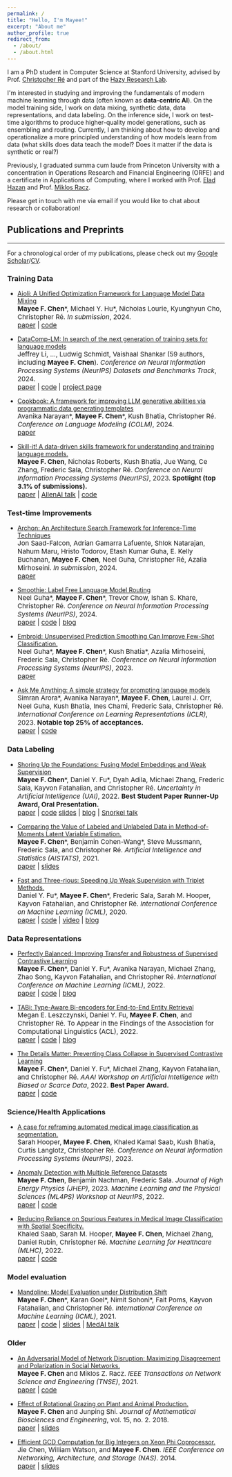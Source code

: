 ```yaml
---
permalink: /
title: "Hello, I'm Mayee!"
excerpt: "About me"
author_profile: true
redirect_from: 
  - /about/
  - /about.html
---
```


I am a PhD student in Computer Science at Stanford University, advised by Prof. [Christopher Ré](https://cs.stanford.edu/~chrismre/) and part of the [Hazy Research Lab](https://hazyresearch.stanford.edu/).

<!--I'm interested in exploring fundamental questions behind tools in modern machine learning and using them to develop new, theoretically grounded methods.-->

<!--I'm interested in using a theoretical lens to improve modern machine learning techniques from the data side of things (what is often referred to as **data-centric AI**). Recently, I've been focusing on problems in data mixing, data labeling, and data representations, especially in the setting where there are multiple input signals or objectives. Moving forward, I am particularly excited about developing a more principled understanding of how models learn from data.-->

I'm interested in studying and improving the fundamentals of modern machine learning through data (often known as **data-centric AI**). On the model training side, I work on data mixing, synthetic data, data representations, and data labeling. On the inference side, I work on test-time algorithms to produce higher-quality model generations, such as ensembling and routing. Currently, I am thinking about how to develop and operationalize a more principled understanding of how models learn from data (what skills does data teach the model? Does it matter if the data is synthetic or real?)


<!--I'm interested in using theoretical tools to understand and improve on modern machine learning techniques.
Recently, I've been focused on **data-centric AI**, working on understanding the role of data through weak supervision and data selection, in particular for foundation models. I'm also interested in the **representation geometry** of neural networks and how to induce desirable geometries.-->


<!--understanding **representation geometry** of deep networks and how to provably induce desirable geometries. I am also work on various things revolving around  **data-centric AI**, where I focus on Weak Supervision and data selection.-->

<!--My current research is in understanding representation geometry and modeling data, explained in more detail below:-->

<!-- **Representation Geometry**: Examining the geometry of last-layer representations provides a way to understand modern deep models beyond traditional supervised generalization results. What makes for good learned representations, and how do we provably induce them? What theoretical frameworks can we develop to better understand geometry in deep learning, and what are their limitations in practice? I have been looking at these questions for contrastive learning recently.-->

<!-- **Data(-centric AI)**: Real data is noisy, biased, and expensive to label. There are also other imperfect sources of signal that are available, ranging from external knowledge bases to pre-trained representations. How can we best model and harness real data and these other signals throughout the machine learning pipeline? I have been looking at these questions through the lens of Weak Supervision and latent variable graphical models.-->


<!--My current interests revolve around how to encode and evaluate sources of supervision and side information throughout the ML pipeline (e.g. weakly/semi/self-supervised) through both information-theoretic and geometric lenses. In particular, my work in graduate school so far has applied this interest to latent variable graphical models, distribution shift, and representations learned via contrastive losses.-->

<!--My current interests revolve around how to evaluate sources of supervision (e.g., weakly, semi-supervised, and self-supervised) throughout the ML pipeline and the role of misspecified inductive biases.-->
<!--More fundamentally, I have been working on developing efficient and robust estimators in latent variable models and understanding their finite-sample generalization error in different applications. 
I also enjoy learning about information theory, optimization, and probability theory.-->

Previously, I graduated summa cum laude from Princeton University with a concentration in Operations Research and Financial Engineering (ORFE) and a certificate in Applications of Computing, where I worked with Prof. [Elad Hazan](https://www.cs.princeton.edu/~ehazan/) and Prof. [Miklos Racz](https://mracz.princeton.edu/).
<!--I worked on my senior thesis on quantum machine learning with Prof. [Elad Hazan](https://www.cs.princeton.edu/~ehazan/) and completed junior independent work on modeling misinformation in social networks  with Prof. [Miklos Racz](https://mracz.princeton.edu/).-->
<!--My senior thesis, which was awarded the Ahmet S. Çakmak Prize, was on quantum computing with Professor Elad Hazan.
I also worked with Prof. Miklos Racz on understanding the spread of misinformation in social networks.
I took a broad range of courses in computer science, statistics and financial mathematics and completed internships in software engineering and quantitative finance.-->



Please get in touch with me via email if you would like to chat about research or collaboration!


## Publications and Preprints
------

For a chronological order of my publications, please check out my [Google Scholar](https://scholar.google.com/citations?hl=en&user=dhgytncAAAAJ&view_op=list_works&sortby=pubdate)/[CV](https://mayeechen.github.io/files/MayeeChen_CV.pdf). 

### Training Data

- [Aioli: A Unified Optimization Framework for Language Model Data Mixing](https://arxiv.org/abs/2411.05735)<br>
  <span style="font-size:4mm;">**Mayee F. Chen**\*, Michael Y. Hu\*, Nicholas Lourie, Kyunghyun Cho, Christopher Ré. *In submission*, 2024.</span><br>
<span style="font-size:4mm;">[paper](https://arxiv.org/pdf/2411.05735) | [code](https://github.com/HazyResearch/aioli) </span>

- [DataComp-LM: In search of the next generation of training sets for language models](https://arxiv.org/abs/2406.11794)<br>
  <span style="font-size:4mm;">Jeffrey Li, ..., Ludwig Schmidt, Vaishaal Shankar (59 authors, including **Mayee F. Chen**). *Conference on Neural Information Processing Systems (NeurIPS) Datasets and Benchmarks Track*, 2024.</span><br>
<span style="font-size:4mm;">[paper](https://arxiv.org/pdf/2406.11794.pdf) | [code](https://github.com/mlfoundations/dclm) | [project page](https://www.datacomp.ai/dclm/)</span>

- [Cookbook: A framework for improving LLM generative abilities via programmatic data generating templates](https://arxiv.org/abs/2410.05224)<br>
  <span style="font-size:4mm;">Avanika Narayan\*, **Mayee F. Chen**\*, Kush Bhatia, Christopher Ré. *Conference on Language Modeling (COLM)*, 2024.</span><br>
  <span style="font-size:4mm;">[paper](https://arxiv.org/pdf/2410.05224.pdf) </span>
  
- [Skill-it! A data-driven skills framework for understanding and training language models.](https://arxiv.org/abs/2307.14430)<br>
  <span style="font-size:4mm;">**Mayee F. Chen**, Nicholas Roberts, Kush Bhatia, Jue Wang, Ce Zhang, Frederic Sala, Christopher Ré. *Conference on Neural Information Processing Systems (NeurIPS)*, 2023. **Spotlight (top 3.1% of submissions).**</span><br>
  <span style="font-size:4mm;">[paper](https://arxiv.org/pdf/2307.14430.pdf) | [AllenAI talk](https://mayeechen.github.io/files/allenai_talk.pdf) | [code](https://github.com/HazyResearch/skill-it) </span>

### Test-time Improvements


- [Archon: An Architecture Search Framework for Inference-Time Techniques](https://arxiv.org/abs/2409.15254)<br>
  <span style="font-size:4mm;">Jon Saad-Falcon, Adrian Gamarra Lafuente, Shlok Natarajan, Nahum Maru, Hristo Todorov, Etash Kumar Guha, E. Kelly Buchanan, **Mayee F. Chen**, Neel Guha, Christopher Ré, Azalia Mirhoseini. *In submission*, 2024.</span><br>
 <span style="font-size:4mm;">[paper](https://arxiv.org/pdf/2409.15254)</span>

- [Smoothie: Label Free Language Model Routing](https://arxiv.org/abs/2412.04692)<br>
  <span style="font-size:4mm;">Neel Guha\*, **Mayee F. Chen**\*, Trevor Chow, Ishan S. Khare, Christopher Ré. *Conference on Neural Information Processing Systems (NeurIPS)*, 2024.</span><br>
  <span style="font-size:4mm;">[paper](https://arxiv.org/pdf/2412.04692) | [code](https://github.com/HazyResearch/smoothie) | [blog](https://hazyresearch.stanford.edu/blog/2024-12-10-smoothie)</span>

- [Embroid: Unsupervised Prediction Smoothing Can Improve Few-Shot Classification.](https://arxiv.org/abs/2307.11031)<br>
  <span style="font-size:4mm;">Neel Guha\*, **Mayee F. Chen**\*, Kush Bhatia\*, Azalia Mirhoseini, Frederic Sala, Christopher Ré. *Conference on Neural Information Processing Systems (NeurIPS)*, 2023. </span><br>
  <span style="font-size:4mm;">[paper](https://arxiv.org/pdf/2307.11031.pdf)</span>

- [Ask Me Anything: A simple strategy for prompting language models](https://arxiv.org/abs/2210.02441) <br>
  <span style="font-size:4mm;">Simran Arora\*, Avanika Narayan\*, **Mayee F. Chen**, Laurel J. Orr, Neel Guha, Kush Bhatia, Ines Chami, Frederic Sala, Christopher Ré. *International Conference on Learning Representations (ICLR)*, 2023. **Notable top 25% of acceptances.** </span><br>
  <span style="font-size:4mm;">[paper](https://arxiv.org/pdf/2210.02441.pdf) | [code](https://github.com/HazyResearch/ama_prompting)</span>



### Data Labeling

- [Shoring Up the Foundations: Fusing Model Embeddings and Weak Supervision](https://arxiv.org/abs/2203.13270) <br>
  <span style="font-size:4mm;">**Mayee F. Chen**\*, Daniel Y. Fu\*, Dyah Adila, Michael Zhang, Frederic Sala, Kayvon Fatahalian, and Christopher Ré. *Uncertainty in Artificial Intelligence (UAI)*, 2022. **Best Student Paper Runner-Up Award, Oral Presentation.** </span> <br>
  <span style="font-size:4mm;"> [paper](https://arxiv.org/pdf/2203.13270.pdf) | [code](https://github.com/HazyResearch/liger) [slides](https://mayeechen.github.io/files/LigerUAITalk.pdf) | [blog](https://snorkel.ai/liger-fusing-foundation-model-embeddings-weak-supervision/) | [Snorkel talk](https://www.youtube.com/watch?v=rTpwOYXUuCk) </span>

- [Comparing the Value of Labeled and Unlabeled Data in Method-of-Moments Latent Variable Estimation.](https://arxiv.org/abs/2103.02761) <br>
  <span style="font-size:4mm;">**Mayee F. Chen**\*, Benjamin Cohen-Wang\*, Steve Mussmann, Frederic Sala, and Christopher Ré. *Artificial Intelligence and Statistics (AISTATS)*, 2021.</span> <br>
  <span style="font-size:4mm;"> [paper](https://arxiv.org/pdf/2103.02761.pdf) | [slides](https://mayeechen.github.io/files/AISTATS2021talk.pdf) </span>

- [Fast and Three-rious: Speeding Up Weak Supervision with Triplet Methods.](https://arxiv.org/abs/2002.11955) <br>
  <span style="font-size:4mm;">Daniel Y. Fu\*, **Mayee F. Chen**\*, Frederic Sala, Sarah M. Hooper, Kayvon Fatahalian, and Christopher Ré. *International Conference on Machine Learning (ICML)*, 2020.</span> <br>
  <span style="font-size:4mm;"> [paper](https://arxiv.org/pdf/2002.11955.pdf) | [code](https://github.com/HazyResearch/flyingsquid) | [video](https://www.youtube.com/watch?v=pHadwUKCoNE) | [blog](https://hazyresearch.stanford.edu/flyingsquid) </span>


### Data Representations


- [Perfectly Balanced: Improving Transfer and Robustness of Supervised Contrastive Learning](https://arxiv.org/abs/2204.07596) <br>
  <span style="font-size:4mm;">**Mayee F. Chen**\*, Daniel Y. Fu\*, Avanika Narayan, Michael Zhang, Zhao Song, Kayvon Fatahalian, and Christopher Ré. *International Conference on Machine Learning (ICML)*, 2022. </span> <br>
  <span style="font-size:4mm;"> [paper](https://arxiv.org/pdf/2204.07596.pdf) | [code](https://github.com/HazyResearch/thanos-code) | [blog](https://hazyresearch.stanford.edu/blog/2022-04-19-contrastive-2) </span>


- [TABi: Type-Aware Bi-encoders for End-to-End Entity Retrieval](https://arxiv.org/abs/2204.08173) <br>
  <span style="font-size:4mm;">Megan E. Leszczynski, Daniel Y. Fu, **Mayee F. Chen**, and Christopher Ré. To Appear in the Findings of the Association for Computational Linguistics (ACL), 2022.</span> <br>
  <span style="font-size:4mm;"> [paper](https://arxiv.org/pdf/2204.08173.pdf) | [code](https://github.com/HazyResearch/tabi) | [blog](https://hazyresearch.stanford.edu/blog/2022-04-19-contrastive-3) </span>
  

- [The Details Matter: Preventing Class Collapse in Supervised Contrastive Learning](https://www.mdpi.com/2813-0324/3/1/4) <br>
  <span style="font-size:4mm;">**Mayee F. Chen**\*, Daniel Y. Fu\*, Michael Zhang, Kayvon Fatahalian, and Christopher Ré. *AAAI Workshop on Artificial Intelligence with Biased or Scarce Data*, 2022. **Best Paper Award.**</span> <br>
  <span style="font-size:4mm;"> [paper](https://www.mdpi.com/2813-0324/3/1/4/pdf) | [code](https://github.com/HazyResearch/thanos-code) </span>


### Science/Health Applications

- [A case for reframing automated medical image classification as segmentation.]()<br>
  <span style="font-size:4mm;">Sarah Hooper, **Mayee F. Chen**, Khaled Kamal Saab, Kush Bhatia, Curtis Langlotz, Christopher Ré. *Conference on Neural Information Processing Systems (NeurIPS)*, 2023. </span><br> 

- [Anomaly Detection with Multiple Reference Datasets](https://link.springer.com/article/10.1007/JHEP07(2023)188) <br>
  <span style="font-size:4mm;">**Mayee F. Chen**, Benjamin Nachman, Frederic Sala. *Journal of High Energy Physics (JHEP)*, 2023. *Machine Learning and the Physical Sciences (ML4PS) Workshop at NeurIPS*, 2022. </span><br>
  <span style="font-size:4mm;">[paper](https://link.springer.com/article/10.1007/JHEP07(2023)188) | [code](https://github.com/mayeechen/anomaly-detection-multi)</span>

- [Reducing Reliance on Spurious Features in Medical Image Classification with Spatial Specificity.](https://static1.squarespace.com/static/59d5ac1780bd5ef9c396eda6/t/62e97a2961bc144a5d6a4cbb/1659468331136/126+MLHC_2022_Specificity_Robustness_cameraready.pdf) <br>
  <span style="font-size:4mm;">Khaled Saab, Sarah M. Hooper, **Mayee F. Chen**, Michael Zhang, Daniel Rubin, Christopher Ré. *Machine Learning for Healthcare (MLHC)*, 2022. </span><br>
  <span style="font-size:4mm;">[paper](https://static1.squarespace.com/static/59d5ac1780bd5ef9c396eda6/t/62e97a2961bc144a5d6a4cbb/1659468331136/126+MLHC_2022_Specificity_Robustness_cameraready.pdf) | [code](https://github.com/khaledsaab/spatial_specificity)</span>



### Model evaluation

- [Mandoline: Model Evaluation under Distribution Shift](https://arxiv.org/abs/2107.00643) <br>
  <span style="font-size:4mm;">**Mayee F. Chen**\*, Karan Goel\*, Nimit Sohoni\*, Fait Poms, Kayvon Fatahalian, and Christopher Ré. *International Conference on Machine Learning (ICML)*, 2021.</span> <br>
  <span style="font-size:4mm;"> [paper](https://arxiv.org/pdf/2107.00643.pdf) | [code](https://github.com/HazyResearch/mandoline) | [slides](https://mayeechen.github.io/files/ICMLMandolineTalk.pdf) | [MedAI talk](https://www.youtube.com/watch?v=LmiNQio4db0) </span>


### Older


- [An Adversarial Model of Network Disruption: Maximizing Disagreement and Polarization in Social Networks.](https://arxiv.org/abs/2003.08377) <br>
  <span style="font-size:4mm;">**Mayee F. Chen** and Miklos Z. Racz. *IEEE Transactions on Network Science and Engineering (TNSE)*, 2021.</span> <br>
  <span style="font-size:4mm;"> [paper](https://arxiv.org/abs/2003.08377.pdf) | [code](https://github.com/mayeechen/network-disruption) </span>

<!---
- Efficient Exploration in Linear MDPs with Nonlinear Confounding Rewards. <br>
  <span style="font-size:4mm;">**Mayee F. Chen**, Yao Liu, Evan Z. Liu, and Emma Brunskill. *Submitted*, 2020.</span> <br>
  <span style="font-size:4mm;"> [paper](https://mayeechen.github.io/files/Linear_MDP_with_Confounding_Rewards_Full.pdf) </span>
-->

<!---
- [Train and You'll Miss It: Interactive Model Iteration with Weak Supervision and Pre-Trained Embeddings.](https://arxiv.org/abs/2006.15168) <br>
  <span style="font-size:4mm;">**Mayee F. Chen**\*, Daniel Y. Fu\*, Frederic Sala, Sen Wu, Ravi Teja Mullapudi, Fait Poms, Kayvon Fatahalian, and Christopher Ré. *arXiv preprint arXiv:2006.15168*, 2020.</span> <br>
  <span style="font-size:4mm;"> [paper](https://arxiv.org/pdf/2006.15168.pdf) | [code](https://github.com/HazyResearch/epoxy) | [video](https://www.youtube.com/watch?v=_d-mseTaYWY) </span>
-->

- [Effect of Rotational Grazing on Plant and Animal Production.](https://www.aimsciences.org/article/doi/10.3934/mbe.2018017) <br>
  <span style="font-size:4mm;">**Mayee F. Chen** and Junping Shi. *Journal of Mathematical Biosciences and Engineering*, vol. 15, no. 2. 2018.</span> <br>
  <span style="font-size:4mm;"> [paper](https://mayeechen.github.io/files/rotational.pdf) | [slides](https://mayeechen.github.io/files/rotational_presentation.pdf) </span>

- [Efficient GCD Computation for Big Integers on Xeon Phi Coprocessor.](https://ieeexplore.ieee.org/abstract/document/6923168) <br>
  <span style="font-size:4mm;">Jie Chen, William Watson, and **Mayee F. Chen**. *IEEE Conference on Networking, Architecture, and Storage (NAS)*. 2014.</span> <br>
  <span style="font-size:4mm;"> [paper](https://ieeexplore.ieee.org/stamp/stamp.jsp?tp=&arnumber=6923168) | [slides](https://mayeechen.github.io/files/nas2014talk.pdf) </span>

